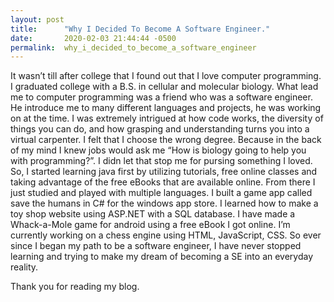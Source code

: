 ```yaml
---
layout: post
title:      "Why I Decided To Become A Software Engineer."
date:       2020-02-03 21:44:44 -0500
permalink:  why_i_decided_to_become_a_software_engineer
---
```



 It wasn’t till after college that I found out that I love computer programming. I graduated college with a B.S. in cellular and molecular biology. What lead me to computer programming was a friend who was a software engineer. He introduce me to many different languages and projects, he was working on at the time. I was extremely intrigued at how code works, the diversity of things you can do, and how grasping and understanding turns you into a virtual carpenter. I felt that I choose the wrong degree. Because in the back of my mind I knew jobs would ask me “How is biology going to help you with programming?”. I didn let that stop me for pursing something I loved. So, I started learning java first by utilizing tutorials, free online classes and taking advantage of the free eBooks that are available online. From there I just studied and played with multiple languages. I built a game app called save the humans in C# for the windows app store. I learned how to make a toy shop website using ASP.NET with a SQL database. I have made a Whack-a-Mole game for android using a free eBook I got online. I’m currently working on a chess engine using HTML, JavaScript, CSS. So ever since I began my path to be a software engineer, I have never stopped learning and trying to make my dream of becoming a SE into an everyday reality. 

Thank you for reading my blog.

